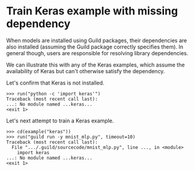 # Train Keras example with missing dependency

When models are installed using Guild packages, their dependencies are
also installed (assuming the Guild package correctly specifies
them). In general though, users are responsible for resolving library
dependencies.

We can illustrate this with any of the Keras examples, which assume
the availability of Keras but can't otherwise satisfy the dependency.

Let's confirm that Keras is not installed.

    >>> run("python -c 'import keras'")
    Traceback (most recent call last):
    ...: No module named ...keras...
    <exit 1>

Let's next attempt to train a Keras example.

    >>> cd(example("keras"))
    >>> run("guild run -y mnist_mlp.py", timeout=10)
    Traceback (most recent call last):
      File ".../.guild/sourcecode/mnist_mlp.py", line ..., in <module>
        import keras
    ...: No module named ...keras...
    <exit 1>
